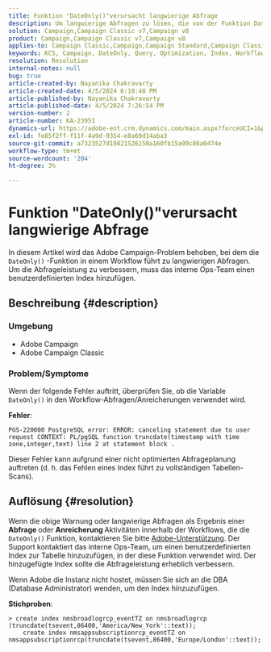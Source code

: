 ```yaml
---
title: Funktion "DateOnly()"verursacht langwierige Abfrage
description: Um langwierige Abfragen zu lösen, die von der Funktion DateOnly() verursacht werden, wenden Sie sich an den Support. Das interne Ops-Team muss einen benutzerdefinierten Index hinzufügen.
solution: Campaign,Campaign Classic v7,Campaign v8
product: Campaign,Campaign Classic v7,Campaign v8
applies-to: Campaign Classic,Campaign,Campaign Standard,Campaign Classic v7,Campaign v8
keywords: KCS, Campaign, DateOnly, Query, Optimization, Index, Workflow
resolution: Resolution
internal-notes: null
bug: true
article-created-by: Nayanika Chakravarty
article-created-date: 4/5/2024 6:10:48 PM
article-published-by: Nayanika Chakravarty
article-published-date: 4/5/2024 7:26:54 PM
version-number: 2
article-number: KA-23951
dynamics-url: https://adobe-ent.crm.dynamics.com/main.aspx?forceUCI=1&pagetype=entityrecord&etn=knowledgearticle&id=cd1ce2ce-77f3-ee11-904c-6045bd006704
exl-id: fe85f2ff-f11f-4a9d-9354-e8a69d14aba3
source-git-commit: a7323527d19821526150a160fb15a09c86a0474e
workflow-type: tm+mt
source-wordcount: '204'
ht-degree: 3%

---
```


# Funktion &quot;DateOnly()&quot;verursacht langwierige Abfrage


In diesem Artikel wird das Adobe Campaign-Problem behoben, bei dem die `DateOnly()` -Funktion in einem Workflow führt zu langwierigen Abfragen. Um die Abfrageleistung zu verbessern, muss das interne Ops-Team einen benutzerdefinierten Index hinzufügen.

## Beschreibung {#description}


### Umgebung

- Adobe Campaign
- Adobe Campaign Classic


### Problem/Symptome

Wenn der folgende Fehler auftritt, überprüfen Sie, ob die Variable `DateOnly()` in den Workflow-Abfragen/Anreicherungen verwendet wird.

<b>Fehler</b>:


```
PGS-220000 PostgreSQL error: ERROR: canceling statement due to user request CONTEXT: PL/pgSQL function truncdate(timestamp with time zone,integer,text) line 2 at statement block .
```


Dieser Fehler kann aufgrund einer nicht optimierten Abfrageplanung auftreten (d. h. das Fehlen eines Index führt zu vollständigen Tabellen-Scans).


## Auflösung {#resolution}


Wenn die obige Warnung oder langwierige Abfragen als Ergebnis einer <b>Abfrage </b>oder <b>Anreicherung </b>Aktivitäten innerhalb der Workflows, die die `DateOnly()` Funktion, kontaktieren Sie bitte [Adobe-Unterstützung](https://experienceleague.adobe.com/en/docs/campaign-classic/using/getting-started/support#support). Der Support kontaktiert das interne Ops-Team, um einen benutzerdefinierten Index zur Tabelle hinzuzufügen, in der diese Funktion verwendet wird. Der hinzugefügte Index sollte die Abfrageleistung erheblich verbessern.

Wenn Adobe die Instanz nicht hostet, müssen Sie sich an die DBA (Database Administrator) wenden, um den Index hinzuzufügen.

<b>Stichproben</b>:


```
> create index nmsbroadlogrcp_eventTZ on nmsbroadlogrcp (truncdate(tsevent,86400,'America/New_York'::text));
    create index nmsappsubscriptionrcp_eventTZ on nmsappsubscriptionrcp(truncdate(tsevent,86400,'Europe/London'::text));
```
